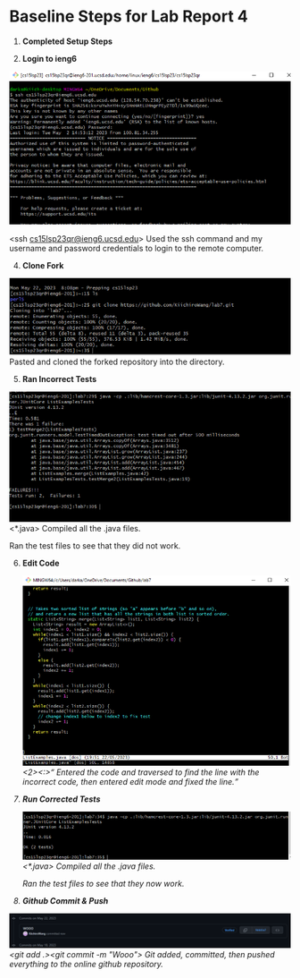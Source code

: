 # Baseline Steps for Lab Report 4

1. **Completed Setup Steps**

2. **Login to ieng6**


  ![Step4](Step4.PNG)
  
  <ssh cs15lsp23qr@ieng6.ucsd.edu><enter><entered password><enter>
  Used the ssh command and my username and password credentials to login to the remote computer.
  
4. **Clone Fork**
  
  
  ![Step5](Step5.PNG)
  <git clone><paste link><enter>
  Pasted and cloned the forked repository into the directory.
  
5. **Ran Incorrect Tests**
    
    
  ![Step6](Step6.PNG)
  <javac><paste junit library><*.java><enter>
  Compiled all the .java files.
    
   <java><paste junit library><ListExamplesTests><enter>
   Ran the test files to see that they did not work.
    
6. **Edit Code**
       
       
   ![Step7](Step7.PNG)
    <vim ListExamples.java><enter><up><up><up><up><up><up><up><up><up><up><i><right><right><right><right><right><right><backspace><2><escape><:><w><q><enter>
    Entered the code and traversed to find the line with the incorrect code, then entered edit mode and fixed the line.
            
7. **Run Corrected Tests**
            
    ![Step8](Step8.PNG)
    <javac><paste junit library><*.java><enter>
    Compiled all the .java files.

    <java><paste junit library><ListExamplesTests><enter>
    Ran the test files to see that they now work.
            
8. **Github Commit & Push**

  ![Step9](Step9.PNG)
   <git add .><git commit -m "Wooo"><git push origin main><username><password>
    Git added, committed, then pushed everything to the online github repository.

